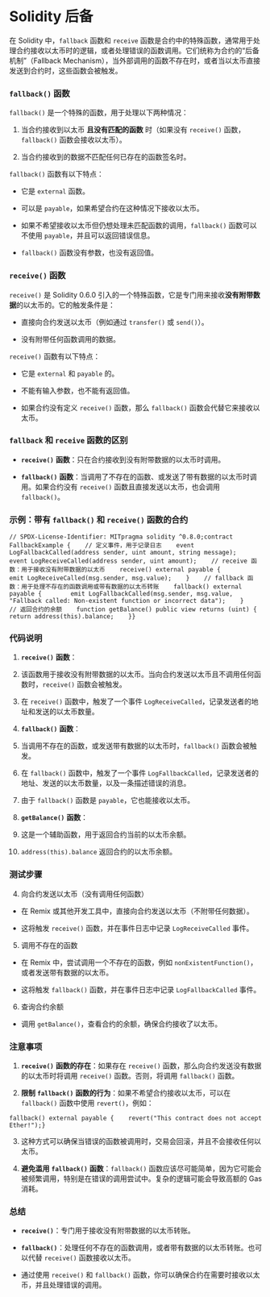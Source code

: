 # Solidity 后备

在 Solidity 中，`fallback` 函数和 `receive` 函数是合约中的特殊函数，通常用于处理合约接收以太币时的逻辑，或者处理错误的函数调用。它们统称为合约的“后备机制”（Fallback Mechanism），当外部调用的函数不存在时，或者当以太币直接发送到合约时，这些函数会被触发。

### `fallback()` 函数

`fallback()` 是一个特殊的函数，用于处理以下两种情况：

1. 当合约接收到以太币 **且没有匹配的函数** 时（如果没有 `receive()` 函数，`fallback()` 函数会接收以太币）。
  
2. 当合约接收到的数据不匹配任何已存在的函数签名时。
  

`fallback()` 函数有以下特点：

- 它是 `external` 函数。
  
- 可以是 `payable`，如果希望合约在这种情况下接收以太币。
  
- 如果不希望接收以太币但仍想处理未匹配函数的调用，`fallback()` 函数可以不使用 `payable`，并且可以返回错误信息。
  
- `fallback()` 函数没有参数，也没有返回值。
  

### `receive()` 函数

`receive()` 是 Solidity 0.6.0 引入的一个特殊函数，它是专门用来接收**没有附带数据**的以太币的。它的触发条件是：

- 直接向合约发送以太币（例如通过 `transfer()` 或 `send()`）。
  
- 没有附带任何函数调用的数据。
  

`receive()` 函数有以下特点：

- 它是 `external` 和 `payable` 的。
  
- 不能有输入参数，也不能有返回值。
  
- 如果合约没有定义 `receive()` 函数，那么 `fallback()` 函数会代替它来接收以太币。
  

### `fallback` 和 `receive` 函数的区别

- **`receive()`** **函数**：只在合约接收到没有附带数据的以太币时调用。
  
- **`fallback()`** **函数**：当调用了不存在的函数、或发送了带有数据的以太币时调用。如果合约没有 `receive()` 函数且直接发送以太币，也会调用 `fallback()`。
  

### 示例：带有 `fallback()` 和 `receive()` 函数的合约

```Solidity
// SPDX-License-Identifier: MITpragma solidity ^0.8.0;contract FallbackExample {    // 定义事件，用于记录日志    event LogFallbackCalled(address sender, uint amount, string message);    event LogReceiveCalled(address sender, uint amount);    // receive 函数：用于接收没有附带数据的以太币    receive() external payable {        emit LogReceiveCalled(msg.sender, msg.value);    }    // fallback 函数：用于处理不存在的函数调用或带有数据的以太币转账    fallback() external payable {        emit LogFallbackCalled(msg.sender, msg.value, "Fallback called: Non-existent function or incorrect data");    }    // 返回合约的余额    function getBalance() public view returns (uint) {        return address(this).balance;    }}
```

### 代码说明

1. **`receive()`** **函数**：
  1. 该函数用于接收没有附带数据的以太币。当向合约发送以太币且不调用任何函数时，`receive()` 函数会被触发。
    
  2. 在 `receive()` 函数中，触发了一个事件 `LogReceiveCalled`，记录发送者的地址和发送的以太币数量。
    
2. **`fallback()`** **函数**：
  1. 当调用不存在的函数，或发送带有数据的以太币时，`fallback()` 函数会被触发。
    
  2. 在 `fallback()` 函数中，触发了一个事件 `LogFallbackCalled`，记录发送者的地址、发送的以太币数量，以及一条描述错误的消息。
    
  3. 由于 `fallback()` 函数是 `payable`，它也能接收以太币。
    
3. **`getBalance()`** **函数**：
  1. 这是一个辅助函数，用于返回合约当前的以太币余额。
    
  2. `address(this).balance` 返回合约的以太币余额。
    

### 测试步骤

4. 向合约发送以太币（没有调用任何函数）
  

- 在 Remix 或其他开发工具中，直接向合约发送以太币（不附带任何数据）。
  
- 这将触发 `receive()` 函数，并在事件日志中记录 `LogReceiveCalled` 事件。
  

5. 调用不存在的函数
  

- 在 Remix 中，尝试调用一个不存在的函数，例如 `nonExistentFunction()`，或者发送带有数据的以太币。
  
- 这将触发 `fallback()` 函数，并在事件日志中记录 `LogFallbackCalled` 事件。
  

6. 查询合约余额
  

- 调用 `getBalance()`，查看合约的余额，确保合约接收了以太币。
  

### 注意事项

1. **`receive()`** **函数的存在**：如果存在 `receive()` 函数，那么向合约发送没有数据的以太币时将调用 `receive()` 函数。否则，将调用 `fallback()` 函数。
  
2. **限制** **`fallback()`** **函数的行为**：如果不希望合约接收以太币，可以在 `fallback()` 函数中使用 `revert()`，例如：
  

```Solidity
fallback() external payable {    revert("This contract does not accept Ether!");}
```

3. 这种方式可以确保当错误的函数被调用时，交易会回滚，并且不会接收任何以太币。
  
4. **避免滥用** **`fallback()`** **函数**：`fallback()` 函数应该尽可能简单，因为它可能会被频繁调用，特别是在错误的调用尝试中。复杂的逻辑可能会导致高额的 Gas 消耗。
  

### 总结

- **`receive()`**：专门用于接收没有附带数据的以太币转账。
  
- **`fallback()`**：处理任何不存在的函数调用，或者带有数据的以太币转账。也可以代替 `receive()` 函数接收以太币。
  
- 通过使用 `receive()` 和 `fallback()` 函数，你可以确保合约在需要时接收以太币，并且处理错误的调用。
